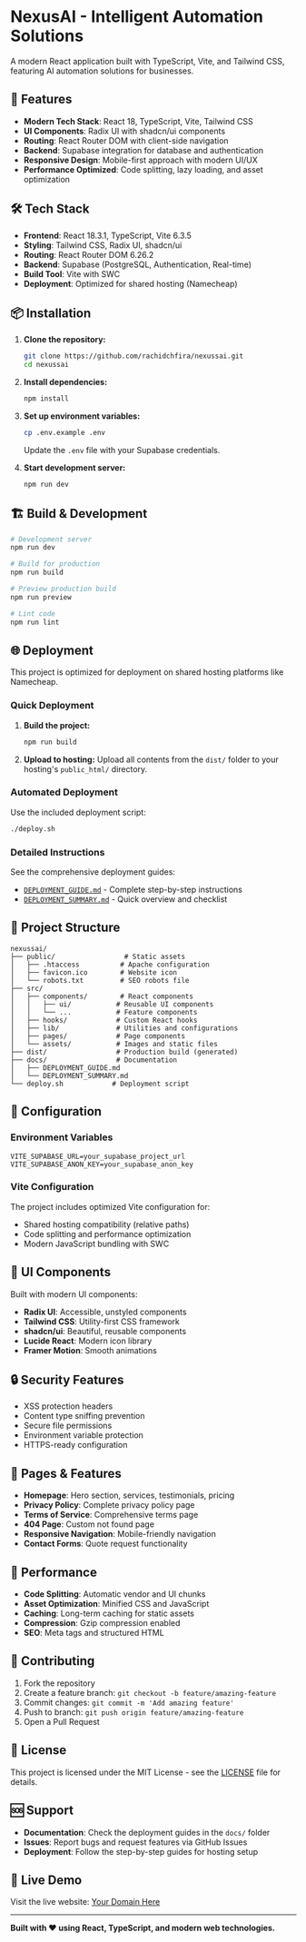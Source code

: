 # NexusAI - Intelligent Automation Solutions

A modern React application built with TypeScript, Vite, and Tailwind CSS, featuring AI automation solutions for businesses.

## 🚀 Features

- **Modern Tech Stack**: React 18, TypeScript, Vite, Tailwind CSS
- **UI Components**: Radix UI with shadcn/ui components
- **Routing**: React Router DOM with client-side navigation
- **Backend**: Supabase integration for database and authentication
- **Responsive Design**: Mobile-first approach with modern UI/UX
- **Performance Optimized**: Code splitting, lazy loading, and asset optimization

## 🛠️ Tech Stack

- **Frontend**: React 18.3.1, TypeScript, Vite 6.3.5
- **Styling**: Tailwind CSS, Radix UI, shadcn/ui
- **Routing**: React Router DOM 6.26.2
- **Backend**: Supabase (PostgreSQL, Authentication, Real-time)
- **Build Tool**: Vite with SWC
- **Deployment**: Optimized for shared hosting (Namecheap)

## 📦 Installation

1. **Clone the repository:**
   ```bash
   git clone https://github.com/rachidchfira/nexussai.git
   cd nexussai
   ```

2. **Install dependencies:**
   ```bash
   npm install
   ```

3. **Set up environment variables:**
   ```bash
   cp .env.example .env
   ```
   Update the `.env` file with your Supabase credentials.

4. **Start development server:**
   ```bash
   npm run dev
   ```

## 🏗️ Build & Development

```bash
# Development server
npm run dev

# Build for production
npm run build

# Preview production build
npm run preview

# Lint code
npm run lint
```

## 🌐 Deployment

This project is optimized for deployment on shared hosting platforms like Namecheap.

### Quick Deployment

1. **Build the project:**
   ```bash
   npm run build
   ```

2. **Upload to hosting:**
   Upload all contents from the `dist/` folder to your hosting's `public_html/` directory.

### Automated Deployment

Use the included deployment script:
```bash
./deploy.sh
```

### Detailed Instructions

See the comprehensive deployment guides:
- [`DEPLOYMENT_GUIDE.md`](./DEPLOYMENT_GUIDE.md) - Complete step-by-step instructions
- [`DEPLOYMENT_SUMMARY.md`](./DEPLOYMENT_SUMMARY.md) - Quick overview and checklist

## 📁 Project Structure

```
nexussai/
├── public/                 # Static assets
│   ├── .htaccess          # Apache configuration
│   ├── favicon.ico        # Website icon
│   └── robots.txt         # SEO robots file
├── src/
│   ├── components/        # React components
│   │   ├── ui/           # Reusable UI components
│   │   └── ...           # Feature components
│   ├── hooks/            # Custom React hooks
│   ├── lib/              # Utilities and configurations
│   ├── pages/            # Page components
│   └── assets/           # Images and static files
├── dist/                 # Production build (generated)
├── docs/                 # Documentation
│   ├── DEPLOYMENT_GUIDE.md
│   └── DEPLOYMENT_SUMMARY.md
└── deploy.sh            # Deployment script
```

## 🔧 Configuration

### Environment Variables

```env
VITE_SUPABASE_URL=your_supabase_project_url
VITE_SUPABASE_ANON_KEY=your_supabase_anon_key
```

### Vite Configuration

The project includes optimized Vite configuration for:
- Shared hosting compatibility (relative paths)
- Code splitting and performance optimization
- Modern JavaScript bundling with SWC

## 🎨 UI Components

Built with modern UI components:
- **Radix UI**: Accessible, unstyled components
- **Tailwind CSS**: Utility-first CSS framework
- **shadcn/ui**: Beautiful, reusable components
- **Lucide React**: Modern icon library
- **Framer Motion**: Smooth animations

## 🔒 Security Features

- XSS protection headers
- Content type sniffing prevention
- Secure file permissions
- Environment variable protection
- HTTPS-ready configuration

## 📱 Pages & Features

- **Homepage**: Hero section, services, testimonials, pricing
- **Privacy Policy**: Complete privacy policy page
- **Terms of Service**: Comprehensive terms page
- **404 Page**: Custom not found page
- **Responsive Navigation**: Mobile-friendly navigation
- **Contact Forms**: Quote request functionality

## 🚀 Performance

- **Code Splitting**: Automatic vendor and UI chunks
- **Asset Optimization**: Minified CSS and JavaScript
- **Caching**: Long-term caching for static assets
- **Compression**: Gzip compression enabled
- **SEO**: Meta tags and structured HTML

## 🤝 Contributing

1. Fork the repository
2. Create a feature branch: `git checkout -b feature/amazing-feature`
3. Commit changes: `git commit -m 'Add amazing feature'`
4. Push to branch: `git push origin feature/amazing-feature`
5. Open a Pull Request

## 📄 License

This project is licensed under the MIT License - see the [LICENSE](LICENSE) file for details.

## 🆘 Support

- **Documentation**: Check the deployment guides in the `docs/` folder
- **Issues**: Report bugs and request features via GitHub Issues
- **Deployment**: Follow the step-by-step guides for hosting setup

## 🌟 Live Demo

Visit the live website: [Your Domain Here](https://your-domain.com)

---

**Built with ❤️ using React, TypeScript, and modern web technologies.**
